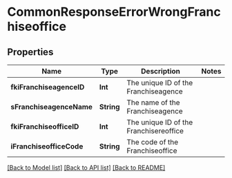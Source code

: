 # CommonResponseErrorWrongFranchiseoffice

## Properties
Name | Type | Description | Notes
------------ | ------------- | ------------- | -------------
**fkiFranchiseagenceID** | **Int** | The unique ID of the Franchiseagence | 
**sFranchiseagenceName** | **String** | The name of the Franchiseagence | 
**fkiFranchiseofficeID** | **Int** | The unique ID of the Franchisereoffice | 
**iFranchiseofficeCode** | **String** | The code of the Franchiseoffice | 

[[Back to Model list]](../README.md#documentation-for-models) [[Back to API list]](../README.md#documentation-for-api-endpoints) [[Back to README]](../README.md)


